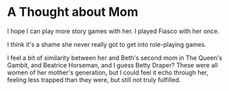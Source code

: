 # A Thought about Mom

I hope I can play more story games with her. I played Fiasco with her once.

I think it's a shame she never really got to get into role-playing games.

I feel a bit of similarity between her and Beth's second mom in The Queen's Gambit, and Beatrice Horseman, and I guess Betty Draper? These were all women of her mother's generation, but I could feel it echo through her, feeling less trapped than they were, but still not truly fulfilled.
